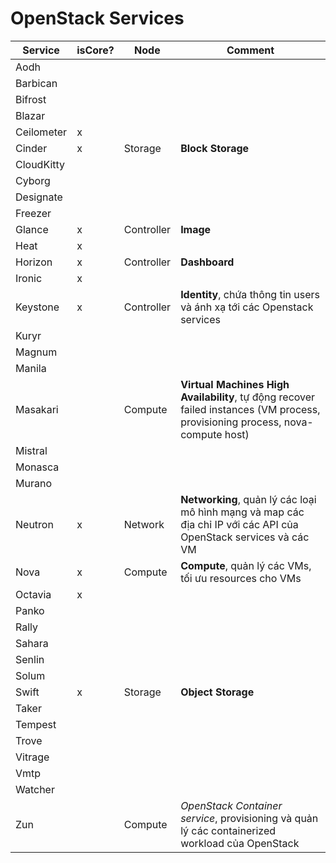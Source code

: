 # OpenStack Services

| Service | isCore? | Node | Comment |
| --- | --- | --- | --- |
| Aodh | | | |
| Barbican | | | |
| Bifrost | | | |
| Blazar | | | |
| Ceilometer | x | | |
| Cinder | x | Storage | **Block Storage** |
| CloudKitty | | | |
| Cyborg | | | |
| Designate | | | |
| Freezer | | | |
| Glance | x | Controller | **Image** |
| Heat | x | | |
| Horizon | x | Controller | **Dashboard** |
| Ironic | x | | |
| Keystone | x | Controller | **Identity**, chứa thông tin users và ánh xạ tới các Openstack services |
| Kuryr | | | |
| Magnum | | | |
| Manila | | | |
| Masakari | | Compute | **Virtual Machines High Availability**, tự động recover failed instances (VM process, provisioning process, nova-compute host)|
| Mistral | | | |
| Monasca | | | |
| Murano | | | |
| Neutron | x | Network | **Networking**, quản lý các loại mô hình mạng và map các địa chỉ IP với các API của OpenStack services và các VM |
| Nova | x | Compute | **Compute**, quản lý các VMs, tối ưu resources cho VMs |
| Octavia | x | | |
| Panko | | | |
| Rally | | | |
| Sahara | | | |
| Senlin | | | | 
| Solum | | | |
| Swift | x | Storage | **Object Storage** |
| Taker | | | |
| Tempest | | | |
| Trove | | | |
| Vitrage | | | |
| Vmtp | | | |
| Watcher | | | |
| Zun | | Compute | *OpenStack Container service*, provisioning và quản lý các containerized workload của OpenStack |